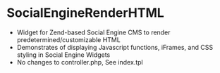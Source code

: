 # SocialEngineRenderHTML
- Widget for Zend-based Social Engine CMS to render predetermined/customizable HTML
- Demonstrates of displaying Javascript functions, iFrames, and CSS styling in Social Engine Widgets
- No changes to controller.php, See index.tpl
